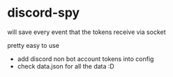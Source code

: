 # discord-spy
will save every event that the tokens receive via socket

pretty easy to use
- add discord non bot account tokens into config
- check data.json for all the data :D
